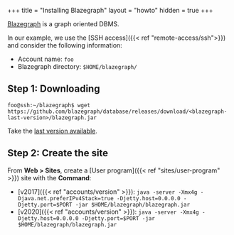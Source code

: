 +++
title = "Installing Blazegraph"
layout = "howto"
hidden = true
+++

[Blazegraph](https://blazegraph.com/) is a graph oriented DBMS.

In our example, we use the [SSH access]({{< ref "remote-access/ssh">}}) and consider the following information:

- Account name: `foo`
- Blazegraph directory: `$HOME/blazegraph/`

## Step 1: Downloading

```
foo@ssh:~/blazegraph$ wget https://github.com/blazegraph/database/releases/download/<blazegraph-last-version>/blazegraph.jar
```

Take the [last version available](https://github.com/blazegraph/database/releases).

## Step 2: Create the site

From **Web > Sites**, create a [User program]({{< ref "sites/user-program" >}}) site with the **Command**:

- [v2017]({{< ref "accounts/version" >}}): `java -server -Xmx4g -Djava.net.preferIPv4Stack=true -Djetty.host=0.0.0.0 -Djetty.port=$PORT -jar $HOME/blazegraph/blazegraph.jar`
- [v2020]({{< ref "accounts/version" >}}): `java -server -Xmx4g -Djetty.host=0.0.0.0 -Djetty.port=$PORT -jar $HOME/blazegraph/blazegraph.jar`
